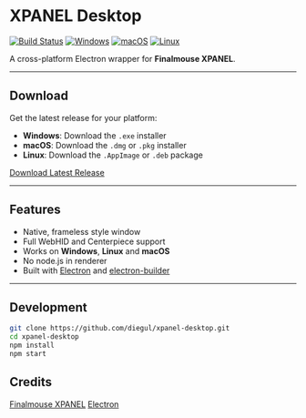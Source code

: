 # XPANEL Desktop

[![Build Status](https://github.com/diegul/xpanel-desktop/actions/workflows/build.yml/badge.svg)](https://github.com/diegul/xpanel-desktop/actions/workflows/build.yml)
[![Windows](https://img.shields.io/badge/Windows-Download-0078d7?logo=windows&logoColor=white)](https://github.com/diegul/xpanel-desktop/releases/latest/download/XPANEL-Desktop-Setup.exe)
[![macOS](https://img.shields.io/badge/macOS-Download-000000?logo=apple&logoColor=white)](https://github.com/diegul/xpanel-desktop/releases/latest/download/XPANEL-Desktop-macos-arm64.dmg)
[![Linux](https://img.shields.io/badge/Linux-Download-FCC624?logo=linux&logoColor=black)](https://github.com/diegul/xpanel-desktop/releases/latest/download/xpanel-desktop-linux-x86_64.AppImage)

A cross-platform Electron wrapper for **Finalmouse XPANEL**.

---

## Download

Get the latest release for your platform:

- **Windows**: Download the `.exe` installer
- **macOS**: Download the `.dmg` or `.pkg` installer  
- **Linux**: Download the `.AppImage` or `.deb` package

[Download Latest Release](https://github.com/diegul/xpanel-desktop/releases/latest)

---

## Features
- Native, frameless style window
- Full WebHID and Centerpiece support
- Works on **Windows**, **Linux** and **macOS**
- No node.js in renderer
- Built with [Electron](https://www.electronjs.org/) and [electron-builder](https://www.electron.build/)

---

## Development

```bash
git clone https://github.com/diegul/xpanel-desktop.git
cd xpanel-desktop
npm install
npm start
```

## Credits

[Finalmouse XPANEL](https://xpanel.finalmouse.com/)
[Electron](https://www.electronjs.org/)
